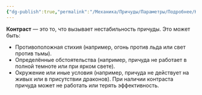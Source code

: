 ```yaml
---
{"dg-publish":true,"permalink":"/Механика/Причуды/Параметры/Подробнее/Контраст/","noteIcon":"","created":"2025-08-21T13:47:52.243+03:00","updated":"2025-07-29T00:30:51.468+03:00"}
---
```


**Контраст** — это то, что вызывает нестабильность причуды. Это может быть:
- Противоположная стихия (например, огонь против льда или свет против тьмы).
- Определённые обстоятельства (например, причуда не работает в полной темноте или при ярком свете).
- Окружение или иные условия (например, причуда не действует на живых или в присутствии драконов).
При наличии контраста причуда может не работать или терять эффективность.